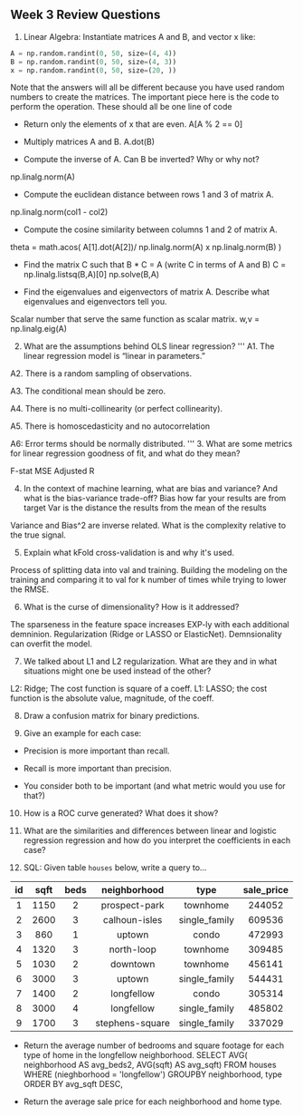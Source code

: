 ## Week 3 Review Questions

1. Linear Algebra: Instantiate matrices A and B, and vector x like:
  ``` python
  A = np.random.randint(0, 50, size=(4, 4))
  B = np.random.randint(0, 50, size=(4, 3))
  x = np.random.randint(0, 50, size=(20, ))
  ```
  Note that the answers will all be different because you have used random numbers to create the matrices. The important piece here is the code to perform the operation. These should all be one line of code

  * Return only the elements of x that are even.
  A[A % 2 == 0]

  * Multiply matrices A and B.
  A.dot(B)
  * Compute the inverse of A. Can B be inverted? Why or why not?

  np.linalg.norm(A)
  * Compute the euclidean distance between rows 1 and 3 of matrix A.

  np.linalg.norm(col1 - col2)

  * Compute the cosine similarity between columns 1 and 2 of matrix A.

  theta = math.acos( A[1].dot(A[2])/ np.linalg.norm(A) x np.linalg.norm(B) )

  * Find the matrix C such that B * C = A (write C in terms of A and B)
  C = np.linalg.listsq(B,A)[0]
  np.solve(B,A)

  * Find the eigenvalues and eigenvectors of matrix A. Describe what eigenvalues and eigenvectors tell you.

Scalar number that serve the same function as scalar matrix.
w,v = np.linalg.eig(A)

2. What are the assumptions behind OLS linear regression?
'''
A1. The linear regression model is “linear in parameters.”

A2. There is a random sampling of observations.

A3. The conditional mean should be zero.

A4. There is no multi-collinearity (or perfect collinearity).

A5. There is homoscedasticity and no autocorrelation

A6: Error terms should be normally distributed.
'''
3. What are some metrics for linear regression goodness of fit, and what do they mean?

F-stat
MSE
Adjusted R

4. In the context of machine learning, what are bias and variance?  And what is the bias-variance trade-off?
Bias how far your results are from target
Var is the distance the results from the mean of the results

Variance and Bias^2 are inverse related.
What is the complexity relative to the true signal.

5. Explain what kFold cross-validation is and why it's used.

Process of splitting data into val and training. Building the modeling on the training and comparing it to val for k number of times while trying to lower the RMSE.

6. What is the curse of dimensionality?  How is it addressed?

The sparseness in the feature space increases EXP-ly with each additional demninion. Regularization (Ridge or LASSO or ElasticNet). Demnsionality can overfit the model.

7. We talked about L1 and L2 regularization.  What are they and in what situations might one be used instead of the other?

L2: Ridge; The cost function is square of a coeff.
L1: LASSO; the cost function is the absolute value, magnitude, of the coeff.



8. Draw a confusion matrix for binary predictions.

9. Give an example for each case:
  * Precision is more important than recall.  

  * Recall is more important than precision.  

  * You consider both to be important (and what metric would you use for that?)

10. How is a ROC curve generated?  What does it show?

11. What are the similarities and differences between linear and logistic regression regression and how do you interpret the coefficients in each case?

12. SQL: Given table `houses` below, write a query to...

| id | sqft | beds | neighborhood | type | sale_price |
|:----------:|:------------:|:----------:|:----------:|:-----------:|:-----------:|
| 1 | 1150 | 2 | prospect-park | townhome | 244052 |
| 2 | 2600 | 3 | calhoun-isles | single_family | 609536 |
| 3 | 860 | 1 | uptown | condo | 472993 |
| 4 | 1320 | 3 | north-loop | townhome | 309485 |
| 5 | 1030 | 2 | downtown | townhome | 456141 |
| 6 | 3000 | 3 | uptown | single_family | 544431 |
| 7 | 1400 | 2 | longfellow | condo | 305314 |
| 8 | 3000 | 4 | longfellow | single_family | 485802 |
| 9 | 1700 | 3 | stephens-square | single_family | 337029 |

  * Return the average number of bedrooms and square footage for each type of home in the longfellow neighborhood.
SELECT
  AVG( neighborhood AS avg_beds2,
      AVG(sqft) AS avg_sqft)
FROM houses
WHERE (nieghborhood = 'longfellow')
GROUPBY neighborhood, type
ORDER BY avg_sqft DESC,

  * Return the average sale price for each  neighborhood and home type.
